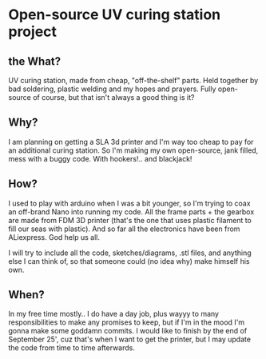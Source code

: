 # Open-source UV curing station project

## the What?
UV curing station, made from cheap, "off-the-shelf" parts. Held together by bad soldering, plastic welding and my hopes and prayers. Fully open-source of course, but that isn't always a good thing is it?


## Why?
I am planning on getting a SLA 3d printer and I'm way too cheap to pay for an additional curing station. So I'm making my own open-source, jank filled, mess with a buggy code. With hookers!.. and blackjack!


## How?
I used to play with arduino when I was a bit younger, so I'm trying to coax an off-brand Nano into running my code. All the frame parts + the gearbox are made from FDM 3D printer (that's the one that uses plastic filament to fill our seas with plastic). And so far all the electronics have been from ALiexpress. God help us all.

I will try to include all the code, sketches/diagrams, .stl files, and anything else I can think of, so that someone could (no idea why) make himself his own.


## When?
In my free time mostly.. I do have a day job, plus wayyy to many responsibilities to make any promises to keep, but if I'm in the mood I'm gonna make some goddamn commits. I would like to finish by the end of September 25', cuz that's when I want to get the printer, but I may update the code from time to time afterwards.
